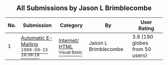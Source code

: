 ﻿<div align="center">

## All Submissions by Jason L Brimblecombe

</div>

No.  | Submission | Category | By   | User Rating
---- | ---------- | -------- | ---- | -----------
1 | [Automatic E\-Mailing<br /><sup>1999-09-15 16:38:18</sup>](https://github.com/Planet-Source-Code/jason-l-brimblecombe-automatic-e-mailing__1-4874) | [Internet/ HTML<br /><sup>Visual Basic</sup>](../ByCategory/internet-html__1-34.md) | Jason L Brimblecombe | 3.8 (190 globes from 50 users)
